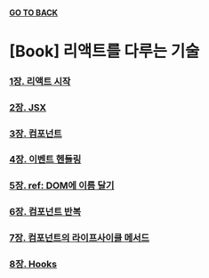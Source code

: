 #### [GO TO BACK](../../README.md)

# [Book] 리액트를 다루는 기술

### [1장. 리액트 시작](./chapter1/README.md)

### [2장. JSX](./chapter2/README.md)

### [3장. 컴포넌트](./chapter3/README.md)

### [4장. 이벤트 헨들링](./chapter4/README.md)

### [5장. ref: DOM에 이름 달기](./chapter5/README.md)

### [6장. 컴포넌트 반복](./chapter6/README.md)

### [7장. 컴포넌트의 라이프사이클 메서드](./chapter7/README.md)

### [8장. Hooks](./chapter8/README.md)
